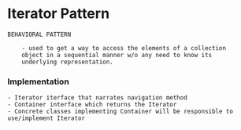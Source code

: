 # Iterator Pattern

    BEHAVIORAL PATTERN
    
        - used to get a way to access the elements of a collection 
        object in a sequential manner w/o any need to know its 
        underlying representation. 
        
### Implementation

    - Iterator iterface that narrates navigation method
    - Container interface which returns the Iterator
    - Concrete classes implementing Container will be responsible to 
    use/implement Iterator